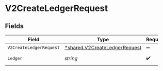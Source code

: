 # V2CreateLedgerRequest


## Fields

| Field                                                                                | Type                                                                                 | Required                                                                             | Description                                                                          | Example                                                                              |
| ------------------------------------------------------------------------------------ | ------------------------------------------------------------------------------------ | ------------------------------------------------------------------------------------ | ------------------------------------------------------------------------------------ | ------------------------------------------------------------------------------------ |
| `V2CreateLedgerRequest`                                                              | [*shared.V2CreateLedgerRequest](../../../pkg/models/shared/v2createledgerrequest.md) | :heavy_minus_sign:                                                                   | N/A                                                                                  |                                                                                      |
| `Ledger`                                                                             | *string*                                                                             | :heavy_check_mark:                                                                   | Name of the ledger.                                                                  | ledger001                                                                            |